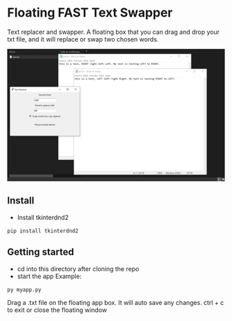 # Floating FAST Text Swapper
Text replacer and swapper. A floating box that you can drag and drop your txt file, and it will replace or swap two chosen words.

![example](./example.jpg)

## Install
* Install tkinterdnd2
```
pip install tkinterdnd2
```

## Getting started
* cd into this directory after cloning the repo
* start the app
Example:
```
py myapp.py
```
Drag a .txt file on the floating app box. It will auto save any changes.
ctrl + c to exit or close the floating window
